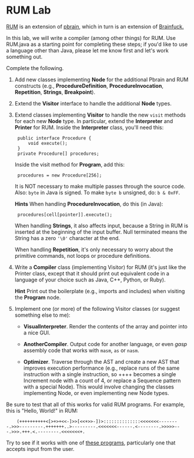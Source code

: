 # RUM Lab

[RUM](http://esolangs.org/wiki/RUM) is an extension of [pbrain](http://esolangs.org/wiki/Pbrain), which in turn is an extension of [Brainfuck.](http://esolangs.org/wiki/Brainfuck)

In this lab, we will write a compiler (among other things) for RUM. Use RUM.java as a starting point for completing these steps; if you'd like to use a language other than Java, please let me know first and let's work something out.

Complete the following.

1. Add new classes implementing **Node** for the additional Pbrain and RUM constructs (e.g., **ProcedureDefinition**, **ProcedureInvocation**, **Repetition**, **Strings**, **Breakpoint**).
2. Extend the **Visitor** interface to handle the additional **Node** types.
3. Extend classes implementing **Visitor** to handle the new `visit` methods for each new **Node** type. In particular, extend the **Interpreter** and **Printer** for RUM. Inside the **Interpreter** class, you'll need this:

        public interface Procedure {
            void execute();
        }
        private Procedure[] procedures;

    Inside the visit method for **Program**, add this:

        procedures = new Procedure[256];

    It is NOT necessary to make multiple passes through the source code. Also: `byte` in Java is signed. To make `byte b` unsigned, do: `b & 0xFF`.

    **Hints** When handling **ProcedureInvocation**, do this (in Java):

        procedures[cell[pointer]].execute();

    When handling **Strings**, it also affects input, because a String in RUM is inserted at the beginning of the input buffer. Null terminated means the String has a zero `'\0'` character at the end.

    When handling **Repetition**, it's only necessary to worry about the primitive commands, not loops or procedure definitions.

4. Write a **Compiler** class (implementing Visitor) for RUM (it's just like the Printer class, except that it should print out equivalent code in a language of your choice such as Java, C++, Python, or Ruby).

    **Hint** Print out the boilerplate (e.g., imports and includes) when visiting the **Program** node.

5. Implement one (or more) of the following Visitor classes (or suggest something else to me):

   * **VisualInterpreter**. Render the contents of the array and pointer into a nice GUI.

   * **AnotherCompiler**. Output code for another language, or even *gasp* assembly code that works with `masm`, `as` or `nasm`.

   * **Optimizer**. Traverse through the AST and create a new AST that improves execution performance (e.g., replace runs of the same instruction with a single instruction, so ++++ becomes a single Increment node with a count of 4, or replace a Sequence pattern with a special Node). This would involve changing the classes implementing Node, or even implementing new Node types.

Be sure to test that all of this works for valid RUM programs. For example, this is "Hello, World!" in RUM:

        (++++++++++<[>+>+<<-]>>[<<+>>-])>::::::::::::::<<<<<<<--------.>>>---------.+++++++..>---------.<<<<<<<------.<--------.>>>>>---.>>>.+++.<.--------.<<<<<<<+.

Try to see if it works with one of [these programs](http://esoteric.sange.fi/brainfuck/bf-source/prog/), particularly one that accepts input from the user.